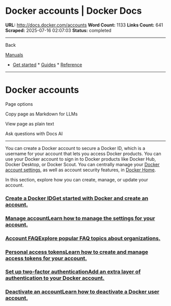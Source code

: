 # Docker accounts | Docker Docs

**URL:** http://docs.docker.com/accounts
**Word Count:** 1133
**Links Count:** 641
**Scraped:** 2025-07-16 02:07:03
**Status:** completed

---

Back

[Manuals](https://docs.docker.com/manuals/)

  * [Get started](http://docs.docker.com/get-started/)   * [Guides](http://docs.docker.com/guides/)   * [Reference](http://docs.docker.com/reference/)

* * *

# Docker accounts

Page options

Copy page as Markdown for LLMs

View page as plain text

Ask questions with Docs AI

* * *

You can create a Docker account to secure a Docker ID, which is a username for your account that lets you access Docker products. You can use your Docker account to sign in to Docker products like Docker Hub, Docker Desktop, or Docker Scout. You can centrally manage your [Docker account settings](https://app.docker.com/settings), as well as account security features, in [Docker Home](https://app.docker.com).

In this section, explore how you can create, manage, or update your account.

### [Create a Docker IDGet started with Docker and create an account.](http://docs.docker.com/accounts/create-account/)

### [Manage accountLearn how to manage the settings for your account.](http://docs.docker.com/accounts/manage-account/)

### [Account FAQExplore popular FAQ topics about organizations.](http://docs.docker.com/faq/admin/general-faqs/)

### [Personal access tokensLearn how to create and manage access tokens for your account.](http://docs.docker.com/security/for-developers/access-tokens/)

### [Set up two-factor authenticationAdd an extra layer of authentication to your Docker account.](http://docs.docker.com/security/for-developers/2fa/)

### [Deactivate an accountLearn how to deactivate a Docker user account.](http://docs.docker.com/accounts/deactivate-user-account/)